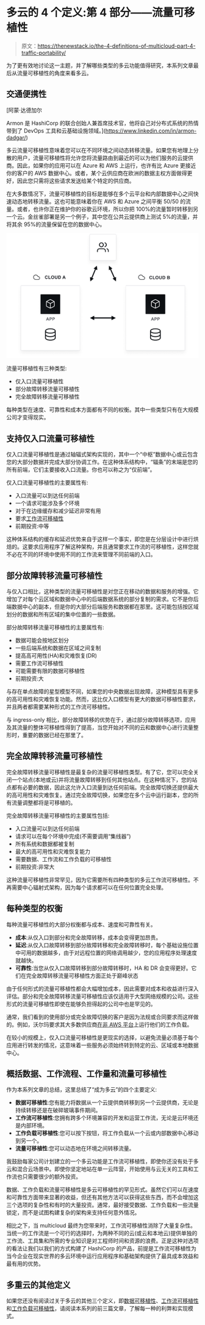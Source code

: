 # 多云的 4 个定义:第 4 部分——流量可移植性

> 原文：<https://thenewstack.io/the-4-definitions-of-multicloud-part-4-traffic-portability/>

为了更有效地讨论这一主题，并了解哪些类型的多云功能值得研究，本系列文章最后从流量可移植性的角度来看多云。

## 交通便携性

 [阿蒙·达德加尔

Armon 是 HashiCorp 的联合创始人兼首席技术官，他将自己对分布式系统的热情带到了 DevOps 工具和云基础设施领域。](https://www.linkedin.com/in/armon-dadgar/) 

多云流量可移植性意味着您可以在不同环境之间动态转移流量。如果您有地理上分散的用户，流量可移植性将允许您将流量路由到最近的可以为他们服务的云提供商。因此，如果你的应用可以在 Azure 和 AWS 上运行，也许有比 Azure 更接近你的客户的 AWS 数据中心。或者，某个云供应商在欧洲的数据主权方面做得更好，因此您只需将这些请求发送给某个特定的供应商。

在大多数情况下，流量可移植性的目标是能够在多个云平台和内部数据中心之间快速动态地转移流量。这也可能意味着你在 AWS 和 Azure 之间平衡 50/50 的流量。或者，也许你正在维护你的谷歌云环境，所以你把 100%的流量暂时转移到另一个云。金丝雀部署是另一个例子，其中您在公共云提供商上测试 5%的流量，并将其余 95%的流量保留在您的数据中心。

[![](img/a7c0af6e4eb569c8948978c4b794b860.png)](https://cdn.thenewstack.io/media/2021/04/0f625b9b-image1.png)

流量可移植性有三种类型:

*   仅入口流量可移植性
*   部分故障转移流量可移植性
*   完全故障转移流量可移植性

每种类型在速度、可靠性和成本方面都有不同的权衡。其中一些类型只有在大规模公司才变得现实。

## 支持仅入口流量可移植性

仅入口流量可移植性是通过轴辐式架构实现的，其中一个“中枢”数据中心或云包含您的大部分数据并完成大部分协调工作。在这种体系结构中，“辐条”的末端是您的所有前端，它们主要接收入口流量。你也可以称之为“仅前端”。

仅入口流量可移植性的主要属性有:

*   入口流量可以到达任何前端
*   一个请求可能涉及多个环境
*   对于在边缘缓存和减少延迟非常有用
*   要求[工作流可移植性](https://thenewstack.io/the-4-definitions-of-multicloud-part-2-workflow-portability/)
*   前期投资:中等

这种体系结构的缓存和延迟优势来自于这样一个事实，即您是在分层设计中进行烘焙的。这要求应用程序了解这种架构，并且通常要求工作流的可移植性，这样您就不必在不同的环境中使用不同的工作流来管理不同前端的入口。

## 部分故障转移流量可移植性

与仅入口相比，这种类型的流量可移植性是对您正在移动的数据和服务的增强。它增加了对每个云区域和数据中心中的后端数据系统的部分复制的需求。它不是你后端数据中心的副本，但是你的大部分后端服务和数据都在那里。这可能包括按区域划分的数据和所有区域的集中位置的一些数据。

部分故障转移流量可移植性的主要属性有:

*   数据可能会按地区划分
*   一些后端系统和数据在区域之间复制
*   提高高可用性(HA)和灾难恢复(DR)
*   需要工作流可移植性
*   可能需要有限的数据可移植性
*   前期投资:大

与存在单点故障的星型模型不同，如果您的中央数据出现故障，这种模型具有更多的高可用性和灾难恢复功能。然而，这比仅入口模型有更大的数据可移植性要求，并且两者都需要某种形式的工作流可移植性。

与 ingress-only 相比，部分故障转移的优势在于，通过部分故障转移选项，应用及其流量的整体可移植性得到了提高，当您开始对不同的云和数据中心进行流量整形时，重要的数据已经在那里了。

## 完全故障转移流量可移植性

完全故障转移流量可移植性是最复杂的流量可移植性类型。有了它，您可以完全关闭一个站点(本地或云)并将流量故障转移到任何其他站点。在这种情况下，您的站点都有必要的数据，因此这允许入口流量到达任何前端。完全故障切换还提供最大的高可用性和灾难恢复。通过完全故障切换，如果您在多个云中运行副本，您的所有流量调整都将是可移植的。

完全故障转移流量可移植性的主要属性包括:

*   入口流量可以到达任何前端
*   请求可以在每个环境中完成(不需要调用“集线器”)
*   所有系统和数据都被复制
*   最大的高可用性和灾难恢复能力
*   需要数据、工作流和工作负载的可移植性
*   前期投资:非常大

这种流量可移植性非常罕见，因为它需要所有四种类型的多云工作流可移植性。不再需要中心辐射式架构，因为每个请求都可以在任何位置完全处理。

## 每种类型的权衡

每种流量可移植性的大部分权衡都与成本、速度和可靠性有关。

*   **成本**:从仅入口到部分和完全故障转移，成本会变得更加昂贵。
*   **延迟**:从仅入口故障转移到部分故障转移和完全故障转移时，每个基础设施位置中可用的数据越多，由于对远程位置的网络调用越少，您的应用程序处理速度就越快。
*   **可靠性**:当您从仅入口故障转移到部分故障转移时，HA 和 DR 会变得更好。它们在完全故障转移流量可移植性方面正处于巅峰状态

由于任何形式的流量可移植性都会大幅增加成本，因此需要对成本和收益进行深入评估。部分和完全故障转移流量可移植性应该仅适用于大型网络规模的公司。这些形式的流量可移植性即使在能够负担得起的公司中也是罕见的。

通常，我们看到的使用部分或完全故障切换的客户是因为法规或合同要求而这样做的。例如，沃尔玛要求其大多数供应商[在非 AWS 平台](https://www.wsj.com/articles/wal-mart-to-vendors-get-off-amazons-cloud-1498037402)上运行他们的工作负载。

在较小的规模上，仅入口流量可移植性是更现实的选择，以避免流量必须基于每个应用进行转发的情况，这意味着一些服务必须始终转到特定的云、区域或本地数据中心。

## 概括数据、工作流程、工作量和流量可移植性

作为本系列文章的总结，这里总结了“成为多云”的四个主要定义:

*   **数据可移植性**:您有能力将数据从一个云提供商转移到另一个云提供商，无论是持续转移还是在破碎玻璃事件期间。
*   **工作流可移植性**:您拥有跨多个环境兼容的开发和运营工作流，无论是云环境还是内部环境。
*   **工作负载可移植性**:您可以按下按钮，将工作负载从一个云或内部数据中心移动到另一个。
*   **流量可移植性**:您可以动态地在环境之间转移流量。

我鼓励每家公司计划建立的一个多云功能是工作流可移植性，即使你还没有处于多云和混合云场景中。即使你坚定地站在单一云阵营，开始使用与云无关的工具和工作流也只需要很少的额外投资。

数据、工作负载和流量可移植性是多云可移植性的罕见形式。虽然它们可以在速度和可靠性方面带来显著的收益，但还有其他方法可以获得这些东西，而不会增加这三个选项的复杂性和有时的大量投资。通常，最好接受数据、工作负载和一些流量锁定，而不是试图构建复杂的架构来支持任何意外情况。

相比之下，当 multicloud 最终为您带来时，工作流可移植性消除了大量复杂性。当统一的工作流是一个可行的选择时，为两种不同的云(或云和本地云)提供单独的工作流、工具集和所需的专业知识是对工程师时间和资源的浪费。正是这种对选项的看法让我们以我们的方式构建了 HashiCorp 的产品，前提是工作流可移植性为当今企业在现实世界的多云环境中运行应用程序和基础架构提供了最具成本效益和最有用的优势。

## 多重云的其他定义

如果您还没有阅读过关于多云的其他三个定义，即[数据可移植性](https://thenewstack.io/the-4-definitions-of-multicloud-part-1-data-portability/)、[工作流可移植性](https://thenewstack.io/the-4-definitions-of-multicloud-part-2-workflow-portability/)和[工作负载可移植性](https://thenewstack.io/the-4-definitions-of-multicloud-part-3-workload-portability/)，请阅读本系列的前三篇文章，了解每一种的利弊和实现模式。

<svg xmlns:xlink="http://www.w3.org/1999/xlink" viewBox="0 0 68 31" version="1.1"><title>Group</title> <desc>Created with Sketch.</desc></svg>